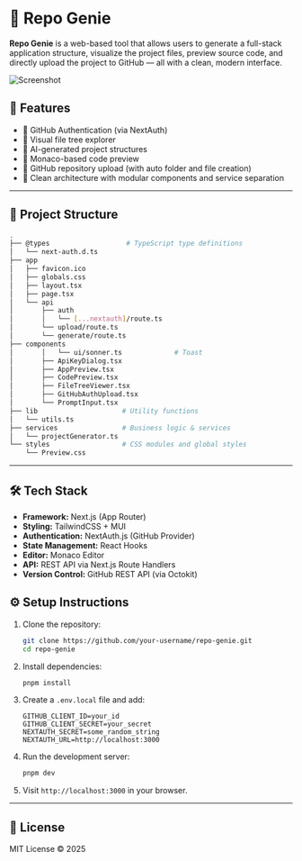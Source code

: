 # 🧞 Repo Genie

**Repo Genie** is a web-based tool that allows users to generate a full-stack application structure, visualize the project files, preview source code, and directly upload the project to GitHub — all with a clean, modern interface.

![Screenshot](./public/demo.gif)

## 🚀 Features

- 🔑 GitHub Authentication (via NextAuth)
- 📂 Visual file tree explorer
- 🧠 AI-generated project structures
- 📝 Monaco-based code preview
- 🔄 GitHub repository upload (with auto folder and file creation)
- 🧪 Clean architecture with modular components and service separation

---

## 📁 Project Structure

```bash
.
├── @types                   # TypeScript type definitions
│   └── next-auth.d.ts
├── app                  
│   ├── favicon.ico
│   ├── globals.css
│   ├── layout.tsx
│   ├── page.tsx
│   └── api
│       ├── auth
│       │   └── [...nextauth]/route.ts
│       └── upload/route.ts
│       └── generate/route.ts
├── components
│       │   └── ui/sonner.ts             # Toast
│       ├── ApiKeyDialog.tsx
│       ├── AppPreview.tsx
│       ├── CodePreview.tsx
│       ├── FileTreeViewer.tsx
│       ├── GitHubAuthUpload.tsx
│       └── PromptInput.tsx
├── lib                     # Utility functions
│   └── utils.ts
├── services                # Business logic & services
│   └── projectGenerator.ts
└── styles                  # CSS modules and global styles
    └── Preview.css
```

---

## 🛠️ Tech Stack

- **Framework:** Next.js (App Router)
- **Styling:** TailwindCSS + MUI
- **Authentication:** NextAuth.js (GitHub Provider)
- **State Management:** React Hooks
- **Editor:** Monaco Editor
- **API:** REST API via Next.js Route Handlers
- **Version Control:** GitHub REST API (via Octokit)

## ⚙️ Setup Instructions

1. Clone the repository:
   ```bash
   git clone https://github.com/your-username/repo-genie.git
   cd repo-genie
   ```

2. Install dependencies:
   ```bash
   pnpm install
   ```

3. Create a `.env.local` file and add:
   ```env
   GITHUB_CLIENT_ID=your_id
   GITHUB_CLIENT_SECRET=your_secret
   NEXTAUTH_SECRET=some_random_string
   NEXTAUTH_URL=http://localhost:3000
   ```

4. Run the development server:
   ```bash
   pnpm dev
   ```

5. Visit `http://localhost:3000` in your browser.

---

## 📄 License

MIT License © 2025